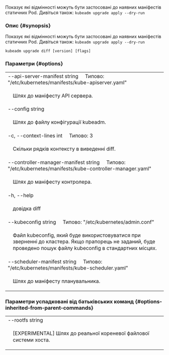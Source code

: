 
Показує які відмінності можуть бути застосовані до наявних маніфестів статичних Pod. Дивіться також: `kubeadm upgrade apply --dry-run`

### Опис {#synopsis}

Показує які відмінності можуть бути застосовані до наявних маніфестів статичних Pod. Дивіться також: `kubeadm upgrade apply --dry-run`

```shell
kubeadm upgrade diff [version] [flags]
```

### Параметри {#options}

<table style="width: 100%; table-layout: fixed;">
    <colgroup>
        <col span="1" style="width: 10px;" />
        <col span="1" />
    </colgroup>
    <tbody>
        <tr>
            <td colspan="2">--api-server-manifest string&nbsp;&nbsp;&nbsp;&nbsp;&nbsp;Типово: "/etc/kubernetes/manifests/kube-apiserver.yaml"</td>
        </tr>
        <tr>
            <td></td>
            <td style="line-height: 130%; word-wrap: break-word;"><p>Шлях до маніфесту API сервера.</p></td>
        </tr>
        <tr>
            <td colspan="2">--config string</td>
        </tr>
        <tr>
            <td></td>
            <td style="line-height: 130%; word-wrap: break-word;"><p>Шлях до файлу конфігурації kubeadm.</p></td>
        </tr>
        <tr>
            <td colspan="2">-c, --context-lines int&nbsp;&nbsp;&nbsp;&nbsp;&nbsp;Типово: 3</td>
        </tr>
        <tr>
            <td></td>
            <td style="line-height: 130%; word-wrap: break-word;"><p>Скільки рядків контексту в виведенні diff.</p></td>
        </tr>
        <tr>
            <td colspan="2">--controller-manager-manifest string&nbsp;&nbsp;&nbsp;&nbsp;&nbsp;Типово: "/etc/kubernetes/manifests/kube-controller-manager.yaml"</td>
        </tr>
        <tr>
            <td></td>
            <td style="line-height: 130%; word-wrap: break-word;"><p>Шлях до маніфесту контролера.</p></td>
        </tr>
        <tr>
            <td colspan="2">-h, --help</td>
        </tr>
        <tr>
            <td></td>
            <td style="line-height: 130%; word-wrap: break-word;"><p>довідка diff</p></td>
        </tr>
        <tr>
            <td colspan="2">--kubeconfig string&nbsp;&nbsp;&nbsp;&nbsp;&nbsp;Типово: "/etc/kubernetes/admin.conf"</td>
        </tr>
        <tr>
            <td></td>
            <td style="line-height: 130%; word-wrap: break-word;"><p>Файл kubeconfig, який буде використовуватися при зверненні до кластера. Якщо прапорець не заданий, буде проведено пошук файлу kubeconfig в стандартних місцях.</p></td>
        </tr>
        <tr>
            <td colspan="2">--scheduler-manifest string&nbsp;&nbsp;&nbsp;&nbsp;&nbsp;Типово: "/etc/kubernetes/manifests/kube-scheduler.yaml"</td>
        </tr>
        <tr>
            <td></td>
            <td style="line-height: 130%; word-wrap: break-word;"><p>Шлях до маніфесту планувальника.</p></td>
        </tr>

</tbody>
</table>

### Параметри успадковані від батьківських команд {#options-inherited-from-parent-commands}

<table style="width: 100%; table-layout: fixed;">
    <colgroup>
        <col span="1" style="width: 10px;" />
        <col span="1" />
    </colgroup>
    <tbody>
        <tr>
            <td colspan="2">--rootfs string</td>
        </tr>
        <tr>
            <td></td>
            <td style="line-height: 130%; word-wrap: break-word;"><p>[EXPERIMENTAL] Шлях до реальної кореневої файлової системи хоста.</p></td>
        </tr>
    </tbody>
</table>
